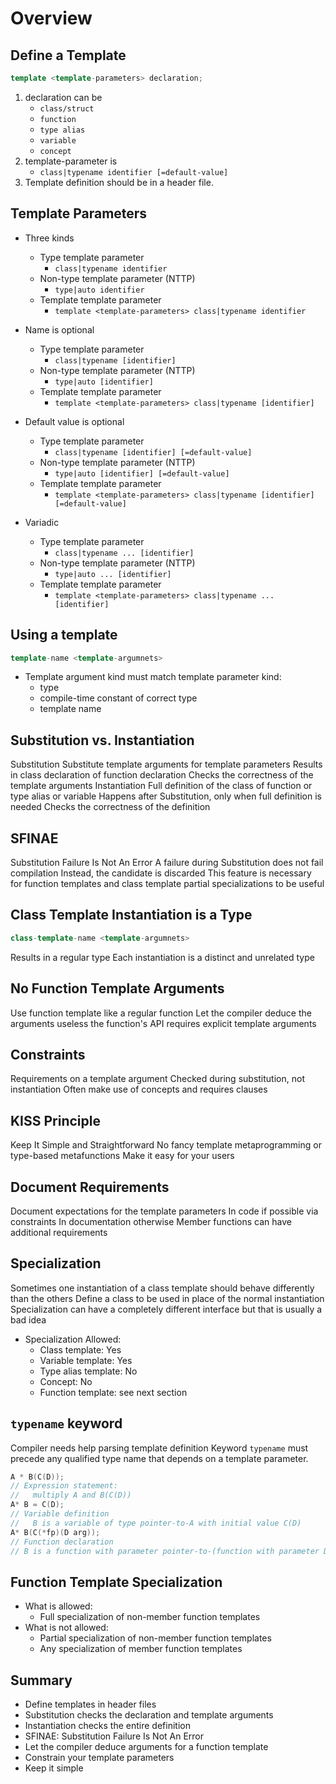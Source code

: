 # Overview

## Define a Template

```cpp
template <template-parameters> declaration;
```

1. declaration can be
    - `class/struct`
    - `function`
    - `type alias`
    - `variable`
    - `concept`
2. template-parameter is
    - `class|typename identifier [=default-value]`
3. Template definition should be in a header file.

## Template Parameters

- Three kinds
  - Type template parameter
    - `class|typename identifier`
  - Non-type template parameter (NTTP)
    - `type|auto identifier`
  - Template template parameter
    - `template <template-parameters> class|typename identifier`

- Name is optional
  - Type template parameter
    - `class|typename [identifier]`
  - Non-type template parameter (NTTP)
    - `type|auto [identifier]`
  - Template template parameter
    - `template <template-parameters> class|typename [identifier]`

- Default value is optional
  - Type template parameter
    - `class|typename [identifier] [=default-value]`
  - Non-type template parameter (NTTP)
    - `type|auto [identifier] [=default-value]`
  - Template template parameter
    - `template <template-parameters> class|typename [identifier] [=default-value]`

- Variadic
  - Type template parameter
    - `class|typename ... [identifier]`
  - Non-type template parameter (NTTP)
    - `type|auto ... [identifier]`
  - Template template parameter
    - `template <template-parameters> class|typename ... [identifier]`

## Using a template

```cpp
template-name <template-argumnets>
```

- Template argument kind must match template parameter kind:
  - type
  - compile-time constant of correct type
  - template name

## Substitution vs. Instantiation

Substitution
  Substitute template arguments for template parameters
  Results in class declaration of function declaration
  Checks the correctness of the template arguments
Instantiation
  Full definition of the class of function or type alias or variable
  Happens after Substitution, only when full definition is needed
  Checks the correctness of the definition

## SFINAE

Substitution Failure Is Not An Error
A failure during Substitution does not fail compilation
Instead, the candidate is discarded
This feature is necessary for function templates and class template partial specializations to be useful

## Class Template Instantiation is a Type

```cpp
class-template-name <template-argumnets>
```

Results in a regular type
Each instantiation is a distinct and unrelated type

## No Function Template Arguments

Use function template like a regular function
Let the compiler deduce the arguments useless the function's API requires explicit template arguments

## Constraints

Requirements on a  template argument
Checked during substitution, not instantiation
Often make use of concepts and requires clauses

## KISS Principle

Keep It Simple and Straightforward
No fancy template metaprogramming or type-based metafunctions
Make it easy for your users

## Document Requirements

Document expectations for the template parameters
In code if possible via constraints
In documentation otherwise
Member functions can have additional requirements

## Specialization

Sometimes one instantiation of a class template should behave differently than the others
Define a class to be used in place of the normal instantiation
Specialization can have a completely different interface but that is usually a bad idea

- Specialization Allowed:
  - Class template: Yes
  - Variable template: Yes
  - Type alias template: No
  - Concept: No
  - Function template: see next section

## `typename` keyword

Compiler needs help parsing template definition
Keyword `typename` must precede any qualified type name that depends on a template parameter.

```cpp
A * B(C(D));
// Expression statement:
//   multiply A and B(C(D))
A* B = C(D);
// Variable definition
//   B is a variable of type pointer-to-A with initial value C(D) 
A* B(C(*fp)(D arg));
// Function declaration
// B is a function with parameter pointer-to-(function with parameter D returning C) returning pointer-to-A
```

## Function Template Specialization

- What is allowed:
  - Full specialization of non-member function templates
- What is not allowed:
  - Partial specialization of non-member function templates
  - Any specialization of member function templates

## Summary

- Define templates in header files
- Substitution checks the declaration and template arguments
- Instantiation checks the entire definition
- SFINAE: Substitution Failure Is Not An Error
- Let the compiler deduce arguments for a function template
- Constrain your template parameters
- Keep it simple
